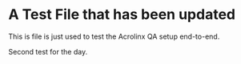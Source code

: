 # A Test File that has been updated

This is file is just used to test the Acrolinx QA setup end-to-end.

Second test for the day.
